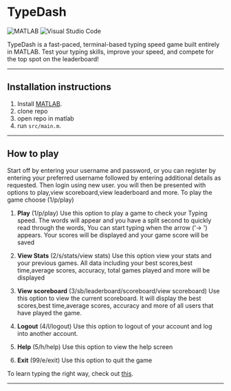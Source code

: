 # TypeDash


![MATLAB](https://img.shields.io/badge/MATLAB-lightgrey?style=for-the-badge)
 ![Visual Studio Code](https://img.shields.io/badge/Visual%20Studio%20Code-0078d7.svg?style=for-the-badge&logo=visual-studio-code&logoColor=white) 



TypeDash is a fast-paced, terminal-based typing speed game built entirely in MATLAB. Test your typing skills, improve your speed, and compete for the top spot on the leaderboard!

---

## Installation instructions
1. Install [MATLAB](https://www.mathworks.com/help/install/ug/install-products-with-internet-connection.html).
2. clone repo
3. open repo in matlab
4. run `src/main.m`.

---

## How to play

Start off by entering your username and password, or you can register by entering your preferred username followed by entering additional details as requested. Then login using new user. you will then be presented with options to play,view scoreboard,view leaderboard and more. To play the game choose (1/p/play)

1. **Play**   (1/p/play)
Use this option to play a game to check your Typing speed. The words will appear and you have a split second to quickly read through the words, You can start typing when the arrow ('-> ') appears. Your scores will be displayed and your game score will be saved

2. **View Stats**   (2/s/stats/view stats)
Use this option view your stats and your previous games. All data including your best scores,best time,average scores, accuracy, total games played and more will be displayed


3. **View scoreboard**   (3/sb/leaderboard/scoreboard/view scoreboard)
Use this option to view the current scoreboard. It will display the best scores,best time,average scores, accuracy and more of all users that have played the game.


4. **Logout**  (4/l/logout)
Use this option to logout of your account and log into another account.

5. **Help**  (5/h/help)
Use this option to view the help screen

1.  **Exit**  (99/e/exit)
Use this option to quit the game

To learn typing the right way, check out [this](https://www.keybr.com/).


---

